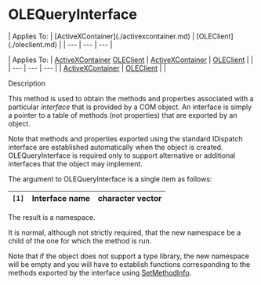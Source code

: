 



<h1 class="heading"><span class="name">OLEQueryInterface</span></h1>
| Applies To: | [ActiveXContainer](./activexcontainer.md) | [OLEClient](./oleclient.md) |
| --- | --- | ---  |

| Applies To: | [ActiveXContainer](./activexcontainer.md) [OLEClient](./oleclient.md) | [ActiveXContainer](./activexcontainer.md) | [OLEClient](./oleclient.md) |  |
| --- | --- | ---  |
| [ActiveXContainer](./activexcontainer.md) | [OLEClient](./oleclient.md) |  |


Description


This method is used to obtain the methods and properties associated with a particular *interface* that is provided by a COM object. An interface is simply a pointer to a table of methods (not properties) that are exported by an object.


Note that methods and properties exported using the standard IDispatch interface are established automatically when the object is created. OLEQueryInterface is required only to support alternative or additional interfaces that the object may implement.


The argument to OLEQueryInterface is a single item as follows:

| `[1]` | Interface name | character vector |
| --- | --- | ---  |


The result is a namespace.


It is normal, although not strictly required, that the new namespace be a child of the one for which the method is run.


Note that if the object does not support a type library, the new namespace will be empty and you will have to establish functions corresponding to the methods exported by the interface using [SetMethodInfo](./setmethodinfo.md).


